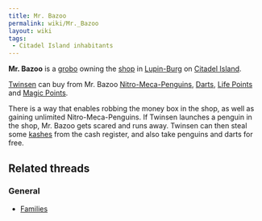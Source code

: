 ```yaml
---
title: Mr. Bazoo
permalink: wiki/Mr._Bazoo
layout: wiki
tags:
 - Citadel Island inhabitants
---
```


**Mr. Bazoo** is a [grobo](grobo "wikilink") owning the
[shop](Mr._Bazoo's_Shop "wikilink") in
[Lupin-Burg](Lupin-Burg "wikilink") on [Citadel
Island](Citadel_Island "wikilink").

[Twinsen](Twinsen "wikilink") can buy from Mr. Bazoo
[Nitro-Meca-Penguins](Nitro-Meca-Penguin "wikilink"),
[Darts](Dart "wikilink"), [Life Points](Life_Candy "wikilink") and
[Magic Points](Flask_of_Magic_Powder "wikilink").

There is a way that enables robbing the money box in the shop, as well
as gaining unlimited Nitro-Meca-Penguins. If Twinsen launches a penguin
in the shop, Mr. Bazoo gets scared and runs away. Twinsen can then steal
some [kashes](kashes "wikilink") from the cash register, and also take
penguins and darts for free.

## Related threads

### General

- [Families](https://forum.magicball.net/showthread.php?t=7972)

